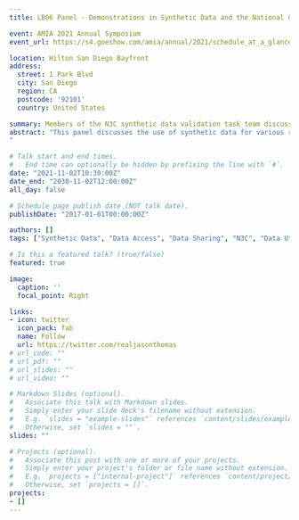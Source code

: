 ```yaml
---
title: LB06 Panel - Demonstrations in Synthetic Data and the National COVID Cohort Collaborative (N3C)

event: AMIA 2021 Annual Symposium
event_url: https://s4.goeshow.com/amia/annual/2021/schedule_at_a_glance.cfm?session_key=B22B2C9F-C9A3-1400-D67E-39E6286E2731&session_date=Tuesday%2C%20Nov%2002%2C%202021

location: Hilton San Diego Bayfront
address:
  street: 1 Park Blvd
  city: San Diego
  region: CA
  postcode: '92101'
  country: United States

summary: Members of the N3C synthetic data validation task team discuss their evaluations of synthetic data utility across multiple use cases.
abstract: "This panel discusses the use of synthetic data for various real analyses related to the COVID-19 pandemic. Using a synthetic dataset derived from N3C data, panelists have performed studies of data characterization, epidemic measurement, prevalence prediction, and inpatient severity prediction, and compared the data to results drawn from the original dataset. The panel provides a comprehensive review of how synthetic data can be used for analysis. While each of the studies could be considered separately, the combination of studies together creates an opportunity to clearly recognize the status of synthetic data validation, which can better advance the appropriate application of the technology in informatics broadly.
"

# Talk start and end times.
#   End time can optionally be hidden by prefixing the line with `#`.
date: "2021-11-02T10:30:00Z"
date_end: "2030-11-02T12:00:00Z"
all_day: false

# Schedule page publish date (NOT talk date).
publishDate: "2017-01-01T00:00:00Z"

authors: []
tags: ["Synthetic Data", "Data Access", "Data Sharing", "N3C", "Data Utility", "AMIA", "Data Visualization"]

# Is this a featured talk? (true/false)
featured: true

image:
  caption: ''
  focal_point: Right

links:
- icon: twitter
  icon_pack: fab
  name: Follow
  url: https://twitter.com/realjasonthomas
# url_code: ""
# url_pdf: ""
# url_slides: ""
# url_video: ""

# Markdown Slides (optional).
#   Associate this talk with Markdown slides.
#   Simply enter your slide deck's filename without extension.
#   E.g. `slides = "example-slides"` references `content/slides/example-slides.md`.
#   Otherwise, set `slides = ""`.
slides: ""

# Projects (optional).
#   Associate this post with one or more of your projects.
#   Simply enter your project's folder or file name without extension.
#   E.g. `projects = ["internal-project"]` references `content/project/deep-learning/index.md`.
#   Otherwise, set `projects = []`.
projects:
- []
---
```

